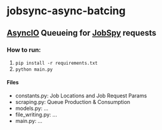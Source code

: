 # jobsync-async-batcing

## [AsyncIO](https://docs.python.org/3/library/asyncio.html) Queueing for [JobSpy](https://github.com/speedyapply/JobSpy) requests

### How to run:
1) `pip install -r requirements.txt`
2) `python main.py`

#### Files
* constants.py: Job Locations and Job Request Params
* scraping.py: Queue Production & Consumption
* models.py: ...
* file_writing.py: ...
* main.py: ...
